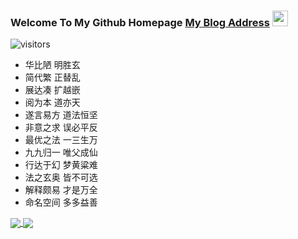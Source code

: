 ### Welcome To My Github Homepage    [My Blog Address](https://liukangcc.github.io/) <img src="https://media.giphy.com/media/hvRJCLFzcasrR4ia7z/giphy.gif" width="25px">   

![visitors](https://visitor-badge.glitch.me/badge?page_id=page.id)

- 华比陋 明胜玄
- 简代繁 正替乱
- 展达凑 扩越嵌
- 阅为本 道亦天
- 遂言易方 道法恒坚
- 非意之求 误必平反
- 最优之法 一三生万
- 九九归一 唯父成仙
- 行达于幻 梦黄粱难
- 法之玄奥 皆不可选
- 解释颇易 才是万全
- 命名空间 多多益善

<a href="https://github.com/anuraghazra/github-readme-stats">
  <img align="center" src="https://github-readme-stats.vercel.app/api/top-langs/?username=thread-liu&langs_count=10&layout=compact&theme=dark&show_icons=true" align="left" />
  <img align="center" src="https://github-readme-stats.vercel.app/api?username=thread-liu&theme=dark&show_icons=true&count_private=true"  align="right" />
</a>
